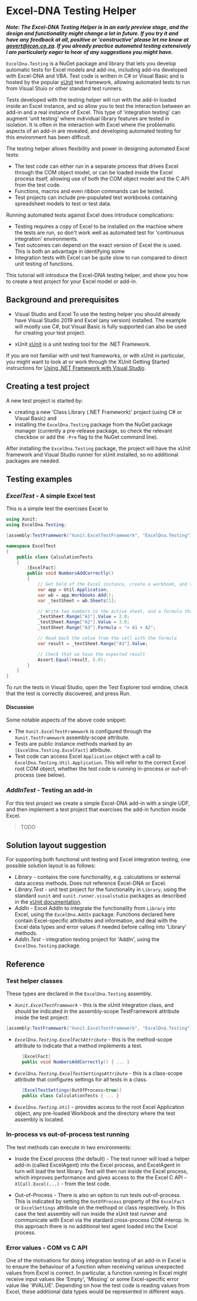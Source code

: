 # Excel-DNA Testing Helper

_**Note: The Excel-DNA Testing Helper is in an early preview stage, and the design and functionality might change a lot in future. If you try it and have any feedback at all, positive or 'constructive' please let me know at govert@icon.co.za. If you already practice automated testing extensively I am particularly eager to hear of any suggestions you might have.**_

`ExcelDna.Testing` is a NuGet package and library that lets you develop automatic tests for Excel models and add-ins, including add-ins developed with Excel-DNA and VBA. Test code is written in C# or Visual Basic and is hosted by the popular [xUnit](https://xunit.net/) test framework, allowing automated tests to run from Visual Stuio or other standard test runners.

Tests developed with the testing helper will run with the add-in loaded inside an Excel instance, and so allow you to test the interaction between an add-in and a real instance of Excel. This type of 'integration testing' can augment 'unit testing' where individual library features are tested in isolation. It is often in the interaction with Excel where the problematic aspects of an add-in are revealed, and developing automated testing for this environment has been difficult.

The testing helper allows flexibility and power in designing automated Excel tests:
* The test code can either run in a separate process that drives Excel through the COM object model, or can be loaded inside the Excel process itself, allowing use of both the COM object model and the C API from the test code.
* Functions, macros and even ribbon commands can be tested.
* Test projects can include pre-populated test workbooks containing spreadsheet models to test or test data.

Running automated tests against Excel does introduce complications:
* Testing requires a copy of Excel to be installed on the machine where the tests are run, so don't work well as automated test for 'continuous integration' environments.
* Test outcomes can depend on the exact version of Excel the is used. This is both an advantage in identifying some 
* Integration tests with Excel can be quite slow to run compared to direct unit testing of functions.

This tutorial will introduce the Excel-DNA testing helper, and show you how to create a test project for your Excel model or add-in.

## Background and prerequisites

* Visual Studio and Excel
To use the testing helper you should already have Visual Studio 2019 and Excel (any version) installed.
The example will mostly use C#, but Visual Basic is fully supported can also be used for creating your test project.

* xUnit
[xUnit](https://xunit.net/) is a unit testing tool for the .NET Framework. 

If you are not familiar with unit test frameworks, or with xUnit in particular, you might want to look at or work through the XUnit Getting Started instructions for 
[Using .NET Framework with Visual Studio](https://xunit.net/docs/getting-started/netfx/visual-studio).

## Creating a test project
A new test project is started by:
* creating a new  'Class Library (.NET Framework)' project (using C# or Visual Basic) and
* installing the `ExcelDna.Testing` package from the NuGet package manager (currently a pre-release package, so check the relevant checkbox or add the `-Pre` flag to the NuGet command line).

After installing the `ExcelDna.Testing` package, the project will have the xUnit framework and Visual Studio runner for xUnit installed, so no additional packages are needed.

## Testing examples

### *ExcelTest* - A simple Excel test

This is a simple test the exercises Excel to 

```c#
using Xunit;
using ExcelDna.Testing;

[assembly:TestFramework("Xunit.ExcelTestFramework", "ExcelDna.Testing")]

namespace ExcelTest
{
    public class CalculationTests
    {
        [ExcelFact]
        public void NumbersAddCorrectly()
        {
            // Get hold of the Excel instance, create a workbook, and then reference the first sheet
            var app = Util.Application;
            var wb = app.Workbooks.Add();
            var _testSheet = wb.Sheets[1];

            // Write two numbers to the active sheet, and a formula that adds them, together
            _testSheet.Range["A1"].Value = 2.0;
            _testSheet.Range["A2"].Value = 3.0;
            _testSheet.Range["A3"].Formula = "= A1 + A2";

            // Read back the value from the cell with the formula
            var result = _testSheet.Range["A3"].Value;

            // Check that we have the expected result
            Assert.Equal(result, 5.0);
        }
    }
}
```

To run the tests in Visual Studio, open the Test Explorer tool window, check that the test is correctly discovered, and press Run.

#### Discussion

Some notable aspects of the above code snippet:
* The `Xunit.ExcelTestFramework` is configured through the `Xunit.TestFramework` assembly-scope attribute.
* Tests are public instance methods marked by an `[ExcelDna.Testing.ExcelFact]` attribute.
* Test code can access Excel `Application` object with a call to `ExcelDna.Testing.Util.Application`. This will refer to the correct Excel root COM object, whether the test code is running in-process or out-of-process (see below).

### *AddInTest* - Testing an add-in

For this test project we create a simple Excel-DNA add-in with a single UDF, and then implement a test project that exercises the add-in function inside Excel.

> TODO

## Solution layout suggestion

For supporting both functional unit testing and Excel integration testing, one possible solution layout is as follows:

* *Library* - contains the core functionality, e.g. calculations or external data access methods. Does not reference Excel-DNA or Excel.
* *Library.Test* - unit test project for the functionality in `Library`, using the standard `xunit` and `xunit.runner.visualstudio` packages as described in the [xUnit documentation](https://xunit.net/docs/getting-started/netfx/visual-studio).
* *AddIn* - Excel AddIn to integrate the functionality from `Library` into Excel, using the `ExcelDna.AddIn` package. Functions declared here contain Excel-specific attributes and information, and deal with the Excel data types and error values if needed before calling into 'Library' methods.
* *AddIn.Test* - integration testing project for 'AddIn', using the `ExcelDna.Testing` package.

## Reference

### Test helper classes 

These types are declared in the `ExcelDna.Testing` assembly.

* *`Xunit.ExcelTestFramework`* - this is the xUnit integration class, and should be indicated in the assembly-scope TestFramework attribute inside the test project:
```c#
[assembly:TestFramework("Xunit.ExcelTestFramework", "ExcelDna.Testing")]
```

* *`ExcelDna.Testing.ExcelFactAttribute`* - this is the method-scope attribute to indicate that a method implements a test.
```c#
      [ExcelFact]
      public void NumbersAddCorrectly() { ... }
```
* *`ExcelDna.Testing.ExcelTestSettingsAttribute`* - this is a class-scope attribute that configures settings for all tests in a class.
```c#
      [ExcelTestSettings(OutOfProcess=true)]
      public class CalculationTests { ... }
```

* *`ExcelDna.Testing.Util`* - provides access to the root Excel Application object, any pre-loaded Workbook and the directory where the test assembly is located.

### In-process vs out-of-process test running
The test methods can execute in two environments:

* Inside the Excel process (the default) - The test runner will load a helper add-in (called ExcelAgent) into the Excel process, and ExcelAgent in turn will load the test library. Test will then run inside the Excel process, which improves performance and gives access to the the Excel C API - `XlCall.Excel(...)` - from the test code.

* Out-of-Process  - There is also an option to run tests out-of-process. This is indicated by setting the `OutOfProcess` property of the `ExcelFact` or `ExcelSettings` attribute on the methopd or class respectively. In this case the test assembly will run inside the xUnit test runner and communicate with Excel via the stardard cross-process COM interop. In this approach there is no additional test agent loaded into the Excel process.

### Error values - COM vs C API

One of the motivations for doing integration testing of an add-in in Excel is to ensure the behaviour of a function when receiving various unexpected values from Excel is correct. In particular, a function running in Excel might receive input values like 'Empty', 'Missing' or some Excel-specific error value like '#VALUE'. Depending on how the test code is reading values from Excel, these additional data types would be represented in different ways.

